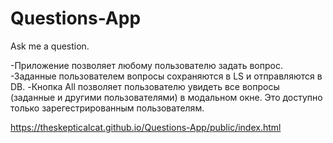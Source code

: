 # Questions-App
Ask me a question.

-Приложение позволяет любому пользователю задать вопрос.
-Заданные пользователем вопросы сохраняются в LS и отправляются в DB.
-Кнопка All позволяет пользователю увидеть все вопросы (заданные и другими пользователями) в модальном окне. Это доступно только зарегестрированным пользователям.

https://theskepticalcat.github.io/Questions-App/public/index.html
